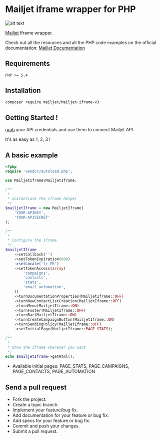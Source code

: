 # Mailjet iframe wrapper for PHP


[doc]: http://dev.mailjet.com/guides/?php#
[api_credential]: https://app.mailjet.com/account/api_keys
[mailjet]: http://www.mailjet.com

![alt text](https://www.mailjet.com/images/email/transac/logo_header.png "Mailjet")



[Mailjet][mailjet] Iframe wrapper.

Check out all the resources and all the PHP code examples on the official documentation: [Maijlet Documentation][doc]

## Requirements

`PHP >= 5.4`

## Installation

``` bash
composer require mailjet/Mailjet-iframe-v3
```

## Getting Started !

[grab][api_credential] your API credentials and use them to connect Mailjet API.

It's as easy as 1, 2, 3 !


## A basic example

``` php
<?php
require 'vendor/autoload.php';

use MailjetIframe\MailjetIframe;

/**
 *
 * Instantiate the iframe helper
 */
$mailjetIframe = new MailjetIframe(
    'YOUR-APIKEY',
    'YOUR-APISECRET'
);

/**
 *
 * Configure the iframe
 */
$mailjetIframe
    ->setCallback('')
    ->setTokenExpiration(600)
    ->setLocale('fr_FR')
    ->setTokenAccess(array(
        'campaigns',
        'contacts',
        'stats',
        'email_automation',
    ))
    ->turnDocumentationProperties(MailjetIframe::OFF)
    ->turnNewContactListCreation(MailjetIframe::OFF)
    ->turnMenu(MailjetIframe::ON)
    ->turnFooter(MailjetIframe::OFF)
    ->turnBar(MailjetIframe::ON)
    ->turnCreateCampaignButton(MailjetIframe::ON)
    ->turnSendingPolicy(MailjetIframe::OFF)
    ->setInitialPage(MailjetIframe::PAGE_STATS);

/**
 *
 * Show the iframe wherever you want
 */
echo $mailjetIframe->getHtml();
```
* Available initial pages: PAGE_STATS, PAGE_CAMPAIGNS, PAGE_CONTACTS, PAGE_AUTOMATION

## Send a pull request

 - Fork the project.
 - Create a topic branch.
 - Implement your feature/bug fix.
 - Add documentation for your feature or bug fix.
 - Add specs for your feature or bug fix.
 - Commit and push your changes.
 - Submit a pull request.
